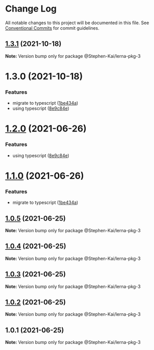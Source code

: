 # Change Log

All notable changes to this project will be documented in this file.
See [Conventional Commits](https://conventionalcommits.org) for commit guidelines.

## [1.3.1](https://github.com/Stephen-Kai/lerna-workspace/compare/@Stephen-Kai/lerna-pkg-3@1.3.0...@Stephen-Kai/lerna-pkg-3@1.3.1) (2021-10-18)

**Note:** Version bump only for package @Stephen-Kai/lerna-pkg-3





# 1.3.0 (2021-10-18)


### Features

* migrate to typescript ([1be434a](https://github.com/Stephen-Kai/lerna-workspace/commit/1be434a1c63cf779bab1dcdd10cb3faed5625e0c))
* using typescript ([8e9c84e](https://github.com/Stephen-Kai/lerna-workspace/commit/8e9c84ec62b2b5a79ffea2a7cb6c98644846957f))





# [1.2.0](git@github.com:Stephen-Kai/lerna-workspace.git/compare/@Stephen-Kai/lerna-pkg-3@1.1.0...@Stephen-Kai/lerna-pkg-3@1.2.0) (2021-06-26)


### Features

* using typescript ([8e9c84e](git@github.com:Stephen-Kai/lerna-workspace.git/commit/8e9c84ec62b2b5a79ffea2a7cb6c98644846957f))





# [1.1.0](git@github.com:Stephen-Kai/lerna-workspace.git/compare/@Stephen-Kai/lerna-pkg-3@1.0.5...@Stephen-Kai/lerna-pkg-3@1.1.0) (2021-06-26)


### Features

* migrate to typescript ([1be434a](git@github.com:Stephen-Kai/lerna-workspace.git/commit/1be434a1c63cf779bab1dcdd10cb3faed5625e0c))





## [1.0.5](git@github.com:Stephen-Kai/lerna-workspace.git/compare/@Stephen-Kai/lerna-pkg-3@1.0.4...@Stephen-Kai/lerna-pkg-3@1.0.5) (2021-06-25)

**Note:** Version bump only for package @Stephen-Kai/lerna-pkg-3





## [1.0.4](git@github.com:Stephen-Kai/lerna-workspace.git/compare/@Stephen-Kai/lerna-pkg-3@1.0.3...@Stephen-Kai/lerna-pkg-3@1.0.4) (2021-06-25)

**Note:** Version bump only for package @Stephen-Kai/lerna-pkg-3





## [1.0.3](git@github.com:Stephen-Kai/lerna-workspace.git/compare/@Stephen-Kai/lerna-pkg-3@1.0.2...@Stephen-Kai/lerna-pkg-3@1.0.3) (2021-06-25)

**Note:** Version bump only for package @Stephen-Kai/lerna-pkg-3





## [1.0.2](git@github.com:Stephen-Kai/lerna-workspace.git/compare/@Stephen-Kai/lerna-pkg-3@1.0.1...@Stephen-Kai/lerna-pkg-3@1.0.2) (2021-06-25)

**Note:** Version bump only for package @Stephen-Kai/lerna-pkg-3





## 1.0.1 (2021-06-25)

**Note:** Version bump only for package @Stephen-Kai/lerna-pkg-3
